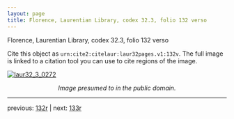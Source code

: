 ```yaml
---
layout: page
title: Florence, Laurentian Library, codex 32.3, folio 132 verso
---
```


Florence, Laurentian Library, codex 32.3, folio 132 verso

Cite this object as `urn:cite2:citelaur:laur32pages.v1:132v`.  The full image is linked to a citation tool you can use to cite regions of the image.

[![laur32_3_0272](http://www.homermultitext.org/iipsrv?IIIF=/project/homer/pyramidal/deepzoom/citelaur/laur32imgs/v1/laur32_3_0272.tif/full/800,/0/default.jpg)](http://www.homermultitext.org/ict2/?urn=urn:cite2:citelaur:laur32imgs.v1:laur32_3_0272) 

<p style="text-align: center; font-style: italic;">Image presumed to in the public domain.</p>

---

previous: [132r](../132r/) | next: [133r](../133r/)